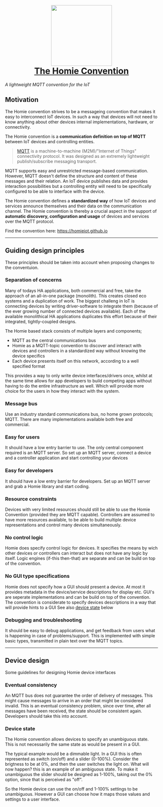 <h1 align="center"><a href="https://homieiot.github.io"><img src="https://raw.githubusercontent.com/homieiot/convention-website/master/static/img/Homie-logo.svg" height="200"><br>The Homie Convention</a></h1>
<i align="center">A lightweight MQTT convention for the IoT</i>

## Motivation

The Homie convention strives to be a messageing convention that makes it easy to interconnect IoT devices. In such a way that devices will not need to know anything about other devices internal implementations, hardware, or connectivity.

The Homie convention is a **communication definition on top of MQTT** between IoT devices and controlling entities.

> [MQTT](http://mqtt.org) is a machine-to-machine (M2M)/"Internet of Things" connectivity protocol.
> It was designed as an extremely lightweight publish/subscribe messaging transport.

MQTT supports easy and unrestricted message-based communication.
However, MQTT doesn't define the structure and content of these messages and their relation.
An IoT device publishes data and provides interaction possibilities but a controlling entity will need to be specifically configured to be able to interface with the device.

The Homie convention defines a **standardized way** of how IoT devices and services announce themselves and their data on the communication channel.
The Homie convention is thereby a crucial aspect in the support of **automatic discovery, configuration and usage** of devices and services over the MQTT protocol.

Find the convention here: https://homieiot.github.io

---

## Guiding design principles

These principles should be taken into account when proposing changes to the conventuion.

### Separation of concerns
Many of todays HA applications, both commercial and free, take the approach of an all-in-one package (monolith). This creates closed eco systems and a duplication of work. The biggest challeng in IoT is connecting devices by writing driver-software to integrate them (because of the ever growing number of connected devices available). Each of the available monolithical HA applications duplicates this effort because of their integrated, tightly-coupled designs.

The Homie based stack consists of multiple layers and components;
* MQTT as the central communications bus
* Homie as a MQTT-topic convention to discover and interact with devices and controllers in a standardized way without knowing the device specifics
* Each device presents itself on this network, according to a well specified format

This provides a way to only write device interfaces/drivers once, whilst at the same time allows for app developers to build competing apps without having to do the entire infrastructure as well. Which will provide more choice for the users in how they interact with the system.

### Message bus 
Use an industry standard communications bus, no home grown protocols; MQTT.
There are many implementations available both free and commercial. 

### Easy for users
It should have a low entry barrier to use. The only central component required is an MQTT server. So set up an MQTT server, connect a device and a controller application and start controlling your devices

### Easy for developers
It should have a low entry barrier for developers. Set up an MQTT server and grab a Homie library and start coding.

### Resource constraints
Devices with very limited resources should still be able to use the Homie Convention (provided they are MQTT capable).
Controllers are assumed to have more resources available, to be able to build multiple device representations and control many devices simultaneously.

### No control logic
Homie does specify control logic for devices. It specifies the means by wich other devices or controllers can interact but does not have any logic by itself. Logic engines (if-this then-that) are separate and can be build on top of the convention.

### No GUI type specifications
Homie does not specify how a GUI should present a device. At most it provides metadata in the device/service descriptions for display etc. GUI's are seperate implementations and can be build on top of the convention.
The convention is considerate to specify devices descriptions in a way that will provide hints to a GUI 
See also [device state](#device-state) below

### Debugging and troubleshooting
It should be easy to debug applications, and get feedback from users what is happening in case of problems/support. This is implemented with simple basic types, transmitted in plain text over the MQTT topics.

---

## Device design

Some guidelines for designing Homie device interfaces


### Eventual consistency
An MQTT bus does not guarantee the order of delivery of messages. This might cause messages to arrive in an order that might be considered invalid. This is an eventual consistency problem, since over time, after all messages have been received, the state should be consistent again. Developers should take this into account.

### Device state
The Homie convention allows devices to specify an unambiguous state. This is not necessarily the same state as would be present in a GUI.

The typical example would be a dimmable light. In a GUI this is often represented as switch (on/off) and a slider (0-100%). Consider the brigtness to be at 0%, and then the user switches the light on. What will now happen? this is an example of an ambiguous state. To make it unambiguous the slider should be designed as 1-100%, taking out the 0% option, since that is perceived as "off".

So the Homie device can use the on/off and 1-100% settings to be unambiguous. However a GUI can choose how it maps those values and settings to a user interface.
